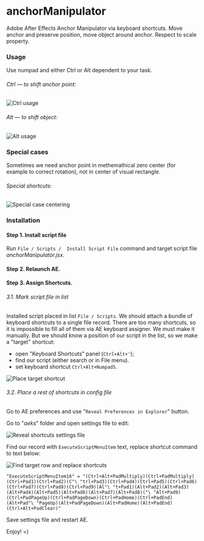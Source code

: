 # anchorManipulator
Adobe After Effects Anchor Manipulator via keyboard shortcuts. Move anchor and preserve position, move object around anchor. Respect to scale property.

### Usage

Use numpad and either Ctrl or Alt dependent to your task.

###### Ctrl — to shift anchor point:

![Ctrl usage](https://goopie.pro/images/lab/anchorManipulator/usageCtrl.png "Ctrl usage")

###### Alt — to shift object:

![Alt usage](https://goopie.pro/images/lab/anchorManipulator/usageAlt.png "Alt usage")

### Special cases

Sometimes we need anchor point in methemathical zero center (for example to correct rotation), not in center of visual rectangle.

###### Special shortcuts:

![Special case centering](https://goopie.pro/images/lab/anchorManipulator/centeringSpecialCase.png "Special case centering")

### Installation

#### Step 1. Install script file

Run `File / Scripts /  Install Script File` command and target script file _anchorManipulator.jsx_.

#### Step 2. Relaunch AE.

#### Step 3. Assign Shortcuts.

###### 3.1. Mark script file in list

Installed script placed in list `File / Scripts`. We should attach a bundle of keyboard shortcuts to a single file record. There are too many shortcuts, so it is impossible to fill all of them via AE keyboard assigner. We must make it manually. But we should know a position of our script in the list, so we make a "target" shortcut: 
* open "Keyboard Shortcuts" panel (`Ctrl+Alt+'`);
* find our script (either search or in File menu).
* set keyboard shortcut `Ctrl+Alt+Numpad5`.

![Place target shortcut](https://goopie.pro/images/lab/anchorManipulator/assignTargetShortcut.png "Place target shortcut")

###### 3.2. Place a rest of shortcuts in config file

Go to AE preferences and use "`Reveal Preferences in Explorer`" button.

Go to "_aeks_" folder and open settings file to edit:

![Reveal shortcuts settings file](https://goopie.pro/images/lab/anchorManipulator/revealShortcutSettings.png "Reveal shortcuts settings file")

Find our record with `ExecuteScriptMenuItem` text, replace shortcut command to text below:

![Find target row and replace shortcuts](https://goopie.pro/images/lab/anchorManipulator/findAndReplace.png "Find target row and replace shortcuts")

`"ExecuteScriptMenuItem16" = "(Ctrl+Alt+PadMultiply)(Ctrl+PadMultiply)(Ctrl+Pad1)(Ctrl+Pad2)(C"\
"trl+Pad3)(Ctrl+Pad4)(Ctrl+Pad5)(Ctrl+Pad6)(Ctrl+Pad7)(Ctrl+Pad8)(Ctrl+Pad9)(Al"\
"t+Pad1)(Alt+Pad2)(Alt+Pad3)(Alt+Pad4)(Alt+Pad5)(Alt+Pad6)(Alt+Pad7)(Alt+Pad8)("\
"Alt+Pad9)(Ctrl+PadPageUp)(Ctrl+PadPageDown)(Ctrl+PadHome)(Ctrl+PadEnd)(Alt+Pad"\
"PageUp)(Alt+PadPageDown)(Alt+PadHome)(Alt+PadEnd)(Ctrl+Alt+PadClear)"`

Save settings file and restart AE.

Enjoy! =)

